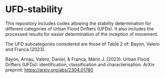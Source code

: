 # UFD-stability
This repository includes codes allowing the stability determination for different categories of Urban Flood Drifters (UFDs). It also includes the processed results for easier determination of the inception of movement.

The UFD subcategories considered are those of Table 2 of: Bayon, Valero and Franca (2023).

Bayón, Arnau, Valero, Daniel, & Franca,  Mário J. (2023). Urban Flood Drifters (UFDs): identification, classification and characterisation. ArXiv preprint: https://arxiv.org/abs/2304.01780
